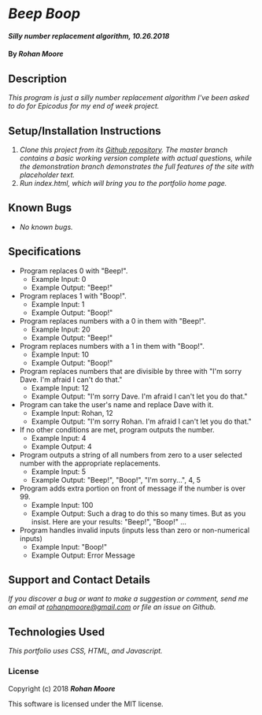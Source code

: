 # _Beep Boop_

#### _Silly number replacement algorithm, 10.26.2018_

#### By **_Rohan Moore_**

## Description

_This program is just a silly number replacement algorithm I've been asked to do for Epicodus for my end of week project._

## Setup/Installation Instructions

1. _Clone this project from its [Github repository](https://github.com/rohanpmoore/-beep-boop).  The master branch contains a basic working version complete with actual questions, while the demonstration branch demonstrates the full features of the site with placeholder text._
2. _Run index.html, which will bring you to the portfolio home page._

## Known Bugs

* _No known bugs._

## Specifications

* Program replaces 0 with "Beep!".
    * Example Input: 0
    * Example Output: "Beep!"
* Program replaces 1 with "Boop!".
    * Example Input: 1
    * Example Output: "Boop!"
* Program replaces numbers with a 0 in them with "Beep!".
    * Example Input: 20
    * Example Output: "Beep!"
* Program replaces numbers with a 1 in them with "Boop!".
    * Example Input: 10
    * Example Output: "Boop!"
* Program replaces numbers that are divisible by three with "I'm sorry Dave.  I'm afraid I can't do that."
    * Example Input: 12
    * Example Output: "I'm sorry Dave.  I'm afraid I can't let you do that."
* Program can take the user's name and replace Dave with it.
    * Example Input: Rohan, 12
    * Example Output: "I'm sorry Rohan.  I'm afraid I can't let you do that."
* If no other conditions are met, program outputs the number.
    * Example Input: 4
    * Example Output: 4
* Program outputs a string of all numbers from zero to a user selected number with the appropriate replacements.
    * Example Input: 5
    * Example Output: "Beep!", "Boop!", "I'm sorry...", 4, 5
* Program adds extra portion on front of message if the number is over 99.
    * Example Input: 100
    * Example Output: Such a drag to do this so many times.  But as you insist.  Here are your results: "Beep!", "Boop!" ...
* Program handles invalid inputs (inputs less than zero or non-numerical inputs)
    * Example Input: "Boop!"
    * Example Output: Error Message

## Support and Contact Details

_If you discover a bug or want to make a suggestion or comment, send me an email at rohanpmoore@gmail.com or file an issue on Github._

## Technologies Used

_This portfolio uses CSS, HTML, and Javascript._

### License

Copyright (c) 2018 **_Rohan Moore_**

This software is licensed under the MIT license.
